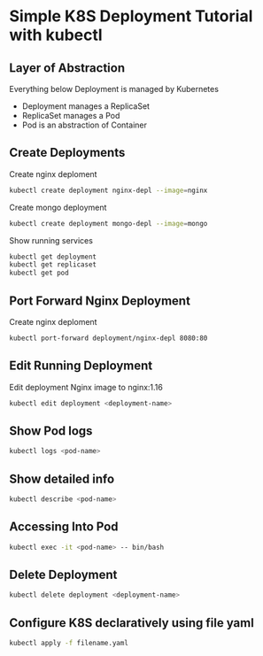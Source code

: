 # Simple K8S Deployment Tutorial with kubectl

## Layer of Abstraction
Everything below Deployment is managed by Kubernetes
- Deployment manages a ReplicaSet
- ReplicaSet manages a Pod
- Pod is an abstraction of Container

## Create Deployments
Create nginx deploment
```sh
kubectl create deployment nginx-depl --image=nginx
```
Create mongo deployment
```sh
kubectl create deployment mongo-depl --image=mongo
```
Show running services
```sh
kubectl get deployment
kubectl get replicaset
kubectl get pod
```

## Port Forward Nginx Deployment
Create nginx deploment
```sh
kubectl port-forward deployment/nginx-depl 8080:80
```

## Edit Running Deployment
Edit deployment Nginx image to nginx:1.16
```sh
kubectl edit deployment <deployment-name>
```

## Show Pod logs
```sh
kubectl logs <pod-name>
```

## Show detailed info
```sh
kubectl describe <pod-name>
```

## Accessing Into Pod
```sh
kubectl exec -it <pod-name> -- bin/bash
```
## Delete Deployment
```sh
kubectl delete deployment <deployment-name>
```
## Configure K8S declaratively using file yaml
```sh
kubectl apply -f filename.yaml
```